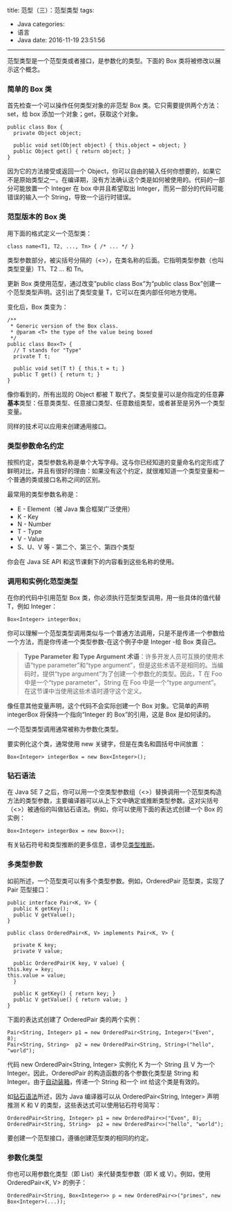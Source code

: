 title: 范型（三）：范型类型
tags:
  - Java
categories:
  - 语言
  - Java
date: 2016-11-19 23:51:56
---

范型类型是一个范型类或者接口，是参数化的类型。下面的 Box 类将被修改以展示这个概念。

<!-- more -->

### 简单的 Box 类

首先检查一个可以操作任何类型对象的非范型 Box 类。它只需要提供两个方法：set，给 box 添加一个对象；get，获取这个对象。

    public class Box {
      private Object object;

      public void set(Object object) { this.object = object; }
      public Object get() { return object; }
    }

因为它的方法接受或返回一个 Object，你可以自由的输入任何你想要的，如果它不是原始类型之一。在编译期，没有方法确认这个类是如何被使用的。代码的一部分可能放置一个 Integer 在 box 中并且希望取出 Integer，而另一部分的代码可能错误的输入一个 String，导致一个运行时错误。

### 范型版本的 Box 类

用下面的格式定义一个范型类：

    class name<T1, T2, ..., Tn> { /* ... */ }

类型参数部分，被尖括号分隔的（<>），在类名称的后面。它指明类型参数（也叫类型变量）T1、T2 ... 和 Tn。

更新 Box 类使用范型，通过改变”public class Box”为“public class Box<T>”创建一个范型类型声明。这引出了类型变量 T，它可以在类内部任何地方使用。

变化后，Box 类变为：

    /**
     * Generic version of the Box class.
     * @param <T> the type of the value being boxed
     */
    public class Box<T> {
      // T stands for "Type"
      private T t;

      public void set(T t) { this.t = t; }
      public T get() { return t; }
    }

像你看到的，所有出现的 Object 都被 T 取代了。类型变量可以是你指定的任意**非基本**类型：任意类类型、任意接口类型、任意数组类型，或者甚至是另外一个类型变量。

同样的技术可以应用来创建通用接口。

### 类型参数命名约定

按照约定，类型参数名称是单个大写字母。这与你已经知道的变量命名约定形成了鲜明对比，并且有很好的理由：如果没有这个约定，就很难知道一个类型变量和一个普通的类或接口名称之间的区别。

最常用的类型参数名称是：

- E - Element（被 Java 集合框架广泛使用）
- K - Key
- N - Number
- T - Type
- V - Value
- S、U、V 等 - 第二个、第三个、第四个类型

你会在 Java SE API 和这节课剩下的内容看到这些名称的使用。

### 调用和实例化范型类型

在你的代码中引用范型 Box 类，你必须执行范型类型调用，用一些具体的值代替 T，例如 Integer：

    Box<Integer> integerBox;

你可以理解一个范型类型调用类似与一个普通方法调用，只是不是传递一个参数给一个方法，而是你传递一个类型参数-在这个例子中是 Integer -给 Box 类自己。

> **Type Parameter 和 Type Argument 术语**：许多开发人员可互换的使用术语“type parameter”和“type argument”，但是这些术语不是相同的。当编码时，提供“type argument”为了创建一个参数化的类型。因此，T 在 Foo<T> 中是一个“type parameter”，String 在 Foo<String> 中是一个“type argument”。在这节课中当使用这些术语时遵守这个定义。

像任意其他变量声明，这个代码不会实际创建一个 Box 对象。它简单的声明 integerBox 将保持一个指向“Integer 的 Box”的引用，这是 Box<Integer> 是如何读的。

一个范型类型调用通常被称为参数化类型。

要实例化这个类，通常使用 new 关键字，但是在类名和圆括号中间放置 <Integer>：

    Box<Integer> integerBox = new Box<Integer>();

### 钻石语法

在 Java SE 7 之后，你可以用一个空类型参数组（<>）替换调用一个范型类构造方法的类型参数，主要编译器可以从上下文中确定或推断类型参数。这对尖括号（<>）被通俗的叫做钻石语法。例如，你可以使用下面的表达式创建一个 Box<Integer> 的实例：

    Box<Integer> integerBox = new Box<>();

有关钻石符号和类型推断的更多信息，请参见[类型推断](http://docs.oracle.com/javase/tutorial/java/generics/genTypeInference.html)。

### 多类型参数

如前所述，一个范型类可以有多个类型参数。例如，OrderedPair 范型类，实现了 Pair 范型接口：

    public interface Pair<K, V> {
      public K getKey();
      public V getValue();
    }

    public class OrderedPair<K, V> implements Pair<K, V> {

      private K key;
      private V value;

      public OrderedPair(K key, V value) {
	this.key = key;
	this.value = value;
      }

      public K getKey()	{ return key; }
      public V getValue() { return value; }
    }

下面的表达式创建了 OrderedPair 类的两个实例：

    Pair<String, Integer> p1 = new OrderedPair<String, Integer>("Even", 8);
    Pair<String, String>  p2 = new OrderedPair<String, String>("hello", "world");

代码 new OrderedPair<String, Integer> 实例化 K 为一个 String 且 V 为一个 Integer。因此，OrderedPair 的构造函数的各个参数化类型是 String 和 Integer。由于[自动装箱](http://docs.oracle.com/javase/tutorial/java/data/autoboxing.html)，传递一个 String 和一个 int 给这个类是有效的。

如[钻石语法](http://docs.oracle.com/javase/tutorial/java/generics/types.html#diamond)所述，因为 Java 编译器可以从 OrderedPair<String, Integer> 声明推测 K 和 V 的类型，这些表达式可以使用钻石符号简写：

    OrderedPair<String, Integer> p1 = new OrderedPair<>("Even", 8);
    OrderedPair<String, String>  p2 = new OrderedPair<>("hello", "world");

要创建一个范型接口，遵循创建范型类的相同的约定。

### 参数化类型

你也可以用参数化类型（即 List<String>）来代替类型参数（即 K 或 V）。例如，使用 OrderedPair<K, V> 的例子：

    OrderedPair<String, Box<Integer>> p = new OrderedPair<>("primes", new Box<Integer>(...));
